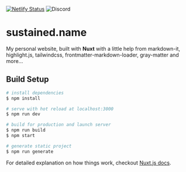 [![Netlify Status](https://api.netlify.com/api/v1/badges/43b01d98-b177-4d1e-9320-b4522bdba3a3/deploy-status)](https://app.netlify.com/sites/heuristic-kirch-93494a/deploys) ![Discord](https://img.shields.io/discord/590826948125786113.svg)

# sustained.name

My personal website, built with **Nuxt** with a little help from markdown-it, highlight.js, tailwindcss, frontmatter-markdown-loader, gray-matter and more...

## Build Setup

``` bash
# install dependencies
$ npm install

# serve with hot reload at localhost:3000
$ npm run dev

# build for production and launch server
$ npm run build
$ npm start

# generate static project
$ npm run generate
```

For detailed explanation on how things work, checkout [Nuxt.js docs](https://nuxtjs.org).
